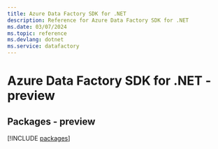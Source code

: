 ```yaml
---
title: Azure Data Factory SDK for .NET
description: Reference for Azure Data Factory SDK for .NET
ms.date: 03/07/2024
ms.topic: reference
ms.devlang: dotnet
ms.service: datafactory
---
```

# Azure Data Factory SDK for .NET - preview
## Packages - preview
[!INCLUDE [packages](data-factory-index.md)]
